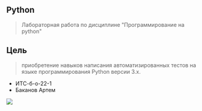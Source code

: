 ##  Python
> Лабораторная работа по дисциплине "Программирование на python"
## Цель
>  приобретение навыков написания автоматизированных тестов на языке программирования Python версии 3.x.
- ИТС-б-о-22-1
- Баканов Артем
  
![](https://techtelegraph.co.uk/wp-content/uploads/2022/10/cross-platform.jpg)

